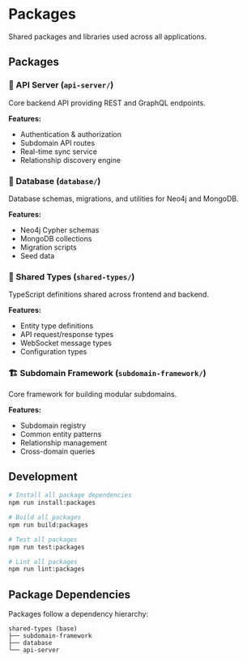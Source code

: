 # Packages

Shared packages and libraries used across all applications.

## Packages

### 🔧 API Server (`api-server/`)
Core backend API providing REST and GraphQL endpoints.

**Features:**
- Authentication & authorization
- Subdomain API routes
- Real-time sync service
- Relationship discovery engine

### 💾 Database (`database/`)
Database schemas, migrations, and utilities for Neo4j and MongoDB.

**Features:**
- Neo4j Cypher schemas
- MongoDB collections
- Migration scripts
- Seed data

### 📝 Shared Types (`shared-types/`)
TypeScript definitions shared across frontend and backend.

**Features:**
- Entity type definitions
- API request/response types
- WebSocket message types
- Configuration types

### 🏗️ Subdomain Framework (`subdomain-framework/`)
Core framework for building modular subdomains.

**Features:**
- Subdomain registry
- Common entity patterns
- Relationship management
- Cross-domain queries

## Development

```bash
# Install all package dependencies
npm run install:packages

# Build all packages
npm run build:packages

# Test all packages
npm run test:packages

# Lint all packages
npm run lint:packages
```

## Package Dependencies

Packages follow a dependency hierarchy:
```
shared-types (base)
├── subdomain-framework
├── database
└── api-server
```
